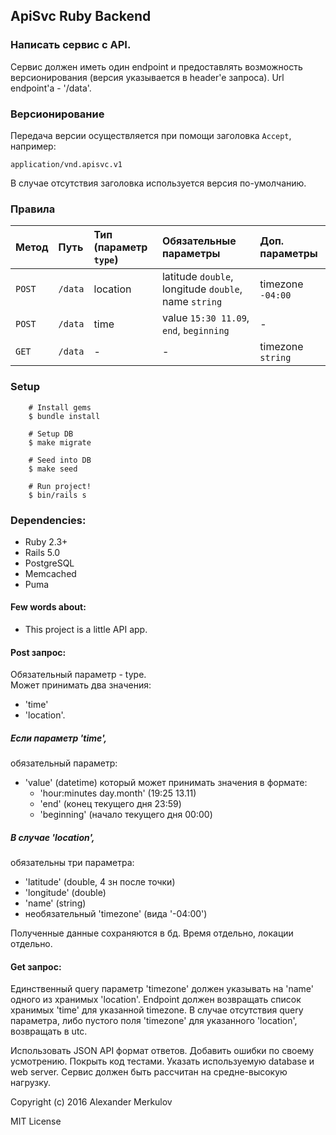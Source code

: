## ApiSvc Ruby Backend

### Написать сервис с API.
Сервис должен иметь один endpoint и предоставлять возможность версионирования (версия указывается в header'e запроса).
Url endpoint'a - '/data'.

### Версионирование

Передача версии осуществляется при помощи заголовка `Accept`, например:

`application/vnd.apisvc.v1`

В случае отсутствия заголовка используется версия по-умолчанию.

### Правила

Метод           | Путь              | Тип (параметр `type`) | Обязательные параметры | Доп. параметры |
:----------------|:------------------|:-------| :-------------------- | :----------- |
`POST` | `/data` | location | latitude `double`, longitude `double`, name `string` | timezone `-04:00` |
`POST` | `/data` | time | value `15:30 11.09`, `end`, `beginning` | - |
`GET` | `/data` | - | - | timezone `string` |

### Setup

        # Install gems
        $ bundle install

        # Setup DB
        $ make migrate

        # Seed into DB
        $ make seed
        
        # Run project!
        $ bin/rails s     
                    
### Dependencies:

- Ruby 2.3+
- Rails 5.0
- PostgreSQL
- Memcached
- Puma

#### Few words about:
- This project is a little API app.

#### Post запрос:
Обязательный параметр - type.  
Может принимать два значения: 
- 'time'
- 'location'.

##### Если параметр 'time', 
обязательный параметр: 

- 'value' (datetime)
    который может принимать значения в формате:
    - 'hour:minutes day.month' (19:25 13.11)
    - 'end' (конец текущего дня 23:59)
    - 'beginning' (начало текущего дня 00:00)

##### В случае 'location', 
обязательны три параметра: 

- 'latitude' (double, 4 зн после точки)
- 'longitude' (double)
- 'name' (string) 
- необязательный 'timezone' (вида '-04:00')

Полученные данные сохраняются в бд.
Время отдельно, локации отдельно.

#### Get запрос:
Единственный query параметр 'timezone' должен указывать на 'name' одного из хранимых 'location'.
Endpoint должен возвращать список хранимых 'time' для указанной timezone.
В случае отсутствия query параметра, либо пустого поля 'timezone' для указанного 'location', возвращать в utc.

Использовать JSON API формат ответов. Добавить ошибки по своему усмотрению. Покрыть код тестами. Указать используемую database и web server.
Сервис должен быть рассчитан на средне-высокую нагрузку.

Copyright (c) 2016 Alexander Merkulov

MIT License
